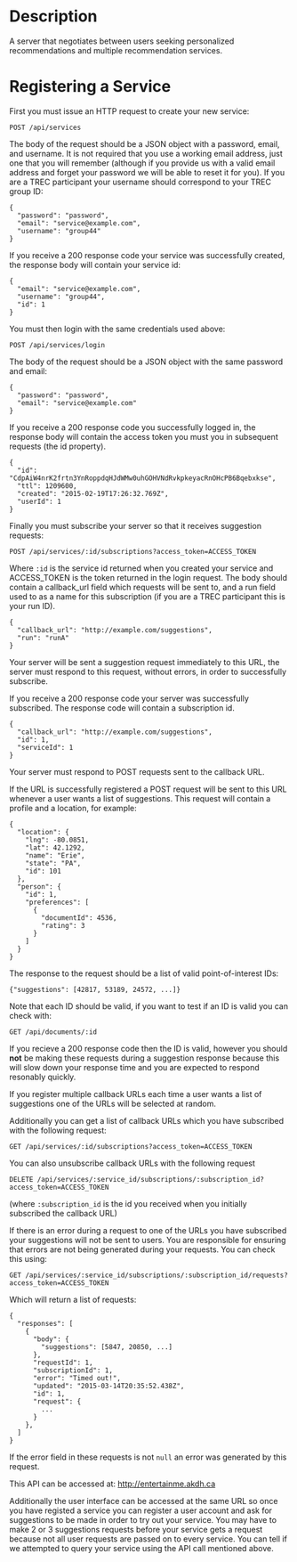 
# Description

A server that negotiates between users seeking personalized recommendations and multiple recommendation services.

# Registering a Service

First you must issue an HTTP request to create your new service:

```POST /api/services```

The body of the request should be a JSON object with a password, email, and username. It is not required that you use a working email address, just one that you will remember (although if you provide us with a valid email address and forget your password we will be able to reset it for you). If you are a TREC participant your username should correspond to your TREC group ID:

    {
      "password": "password",
      "email": "service@example.com",
      "username": "group44"
    }

If you receive a 200 response code your service was successfully created, the response body will contain your service id:

    {
      "email": "service@example.com",
      "username": "group44",
      "id": 1
    }

You must then login with the same credentials used above:

```POST /api/services/login```

The body of the request should be a JSON object with the same password and email:

    {
      "password": "password",
      "email": "service@example.com"
    }

If you receive a 200 response code you successfully logged in, the response body will contain the access token you must you in subsequent requests (the id property).

    {
      "id": "CdpAiW4nrK2frtn3YnRoppdqHJdWMw0uhGOHVNdRvkpkeyacRnOHcPB6Bqebxkse",
      "ttl": 1209600,
      "created": "2015-02-19T17:26:32.769Z",
      "userId": 1
    }

Finally you must subscribe your server so that it receives suggestion requests:

```POST /api/services/:id/subscriptions?access_token=ACCESS_TOKEN```

Where ```:id``` is the service id returned when you created your service and ACCESS_TOKEN is the token returned in the login request. The body should contain a callback_url field which requests will be sent to, and a run field used to as a name for this subscription (if you are a TREC participant this is your run ID).

    {
      "callback_url": "http://example.com/suggestions",
      "run": "runA"
    }

Your server will be sent a suggestion request immediately to this URL, the server must respond to this request, without errors, in order to successfully subscribe.

If you receive a 200 response code your server was successfully subscribed. The response code will contain a subscription id.

    {
      "callback_url": "http://example.com/suggestions",
      "id": 1,
      "serviceId": 1
    }

Your server must respond to POST requests sent to the callback URL.

If the URL is successfully registered a POST request will be sent to this URL whenever a user wants a list of suggestions. This request will contain a profile and a location, for example:

    {
      "location": {
        "lng": -80.0851,
        "lat": 42.1292,
        "name": "Erie",
        "state": "PA",
        "id": 101
      },
      "person": {
        "id": 1,
        "preferences": [
          {
            "documentId": 4536,
            "rating": 3
          }
        ]
      }
    }

The response to the request should be a list of valid point-of-interest IDs:

    {"suggestions": [42817, 53189, 24572, ...]}

Note that each ID should be valid, if you want to test if an ID is valid you can check with:

```GET /api/documents/:id```

If you recieve a 200 response code then the ID is valid, however you should **not** be making these requests during a suggestion response because this will slow down your response time and you are expected to respond resonably quickly.

If you register multiple callback URLs each time a user wants a list of suggestions one of the URLs will be selected at random.

Additionally you can get a list of callback URLs which you have subscribed with the following request:

```GET /api/services/:id/subscriptions?access_token=ACCESS_TOKEN```

You can also unsubscribe callback URLs with the following request

```DELETE /api/services/:service_id/subscriptions/:subscription_id?access_token=ACCESS_TOKEN```

(where ```:subscription_id``` is the id you received when you initially subscribed the callback URL)

If there is an error during a request to one of the URLs you have subscribed your suggestions will not be sent to users. You are responsible for ensuring that errors are not being generated during your requests. You can check this using:

```GET /api/services/:service_id/subscriptions/:subscription_id/requests?access_token=ACCESS_TOKEN```

Which will return a list of requests:

    {
      "responses": [
        {
          "body": {
            "suggestions": [5847, 20850, ...]
          },
          "requestId": 1,
          "subscriptionId": 1,
          "error": "Timed out!",
          "updated": "2015-03-14T20:35:52.438Z",
          "id": 1,
          "request": {
            ...
          }
        },
      ]
    }

If the error field in these requests is not ```null``` an error was generated by this request.

This API can be accessed at: http://entertainme.akdh.ca

Additionally the user interface can be accessed at the same URL so once you have registed a service you can register a user account and ask for suggestions to be made in order to try out your service. You may have to make 2 or 3 suggestions requests before your service gets a request because not all user requests are passed on to every service. You can tell if we attempted to query your service using the API call mentioned above.
